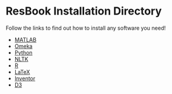 ResBook Installation Directory
====

Follow the links to find out how to install any software you need!

* [MATLAB](./matlab)
* [Omeka](./omeka)
* [Python](./python)
* [NLTK](./nltk)
* [R](./r)
* [LaTeX](./latex)
* [Inventor](./inventor)
* [D3](./d3)
